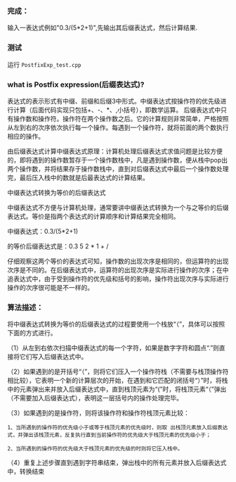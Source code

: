 ### 完成：
输入一表达式例如"0.3/(5*2+1)",先输出其后缀表达式，然后计算结果.

### 测试
运行 `PostfixExp_test.cpp`

### what is Postfix expression(后缀表达式)?

表达式的表示形式有中缀、前缀和后缀3中形式。中缀表达式按操作符的优先级进行计算（后面代码实现只包括+、-、*、\,小括号），即数学运算。 后缀表达式中只有操作数和操作符。操作符在两个操作数之后。它的计算规则非常简单，严格按照从左到右的次序依次执行每一个操作。每遇到一个操作符，就将前面的两个数执行相应的操作。 

由后缀表达式计算中缀表达式原理：计算机处理后缀表达式求值问题是比较方便的，即将遇到的操作数暂存于一个操作数栈中，凡是遇到操作数，便从栈中pop出两个操作数，并将结果存于操作数栈中，直到对后缀表达式中最后一个操作数处理完，最后压入栈中的数就是后最表达式的计算结果。 

中缀表达式转换为等价的后缀表达式 

中缀表达式不方便与计算机处理，通常要讲中缀表达式转换为一个与之等价的后缀表达式。等价是指两个表达式的计算顺序和计算结果完全相同。 

中缀表达式：0.3/(5*2+1)

的等价后缀表达式是：0.3 5 2 * 1 + /

仔细观察这两个等价的表达式可知，操作数的出现次序是相同的，但运算符的出现次序是不同的。在后缀表达式中，运算符的出现次序是实际进行操作的次序；在中追表达式中，由于受到操作符的优先级和括号的影响，操作符出现次序与实际进行操作的次序很可能是不一样的。 

### 算法描述： 

将中缀表达式转换为等价的后缀表达式的过程要使用一个栈放“（”，具体可以按照下面的方式进行。 

（1）从左到右依次扫描中缀表达式的每一个字符，如果是数字字符和圆点“.”则直接将它们写入后缀表达式中。 

（2）如果遇到的是开括号“（”，则将它们压入一个操作符栈（不需要与栈顶操作符相比较），它表明一个新的计算层次的开始，在遇到和它匹配的闭括号“）”时，将栈中的元素弹出来并放入后缀表达式中，直到栈顶元素为“(”时，将栈顶元素“（”弹出（不需要加入后缀表达式），表明这一层括号内的操作处理完毕。 

（3）如果遇到的是操作符，则将该操作符和操作符栈顶元素比较： 

	1、当所遇到的操作符的优先级小于或等于栈顶元素的优先级时，则取 出栈顶元素放入后缀表达式，并弹出该栈顶元素，反复执行直到当前操作符的优先级大于栈顶元素的优先级小于；

	2、当所遇到的操作符的优先级大于栈顶元素的优先级的时则将它压入栈中。 

（4）重复上述步骤直到遇到字符串结束，弹出栈中的所有元素并放入后缀表达式中，转换结束
